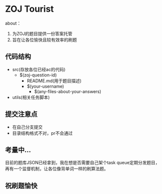 # ZOJ Tourist

about：
1. 为ZOJ的题目提供一份答案托管
2. 旨在让各位愉快且较有效率的刷题

## 代码结构
- src(存放各位已经ac的代码)
	- $(zoj-question-id)
		- README.md(用于题目描述)
		- $(your-username)
			- $(any-files-about-your-answers)
- utils(相关任务脚本)

## 提交注意点
- 在自己分支提交
- 目录结构格式不对，pr不会通过

## 考量中...
目前的题库JSON已经拿到，我在想是否需要自己架个task queue定期分发题目，再有一个监督机制，让各位像背单词一样的刷算法题。

## 祝刷题愉快
